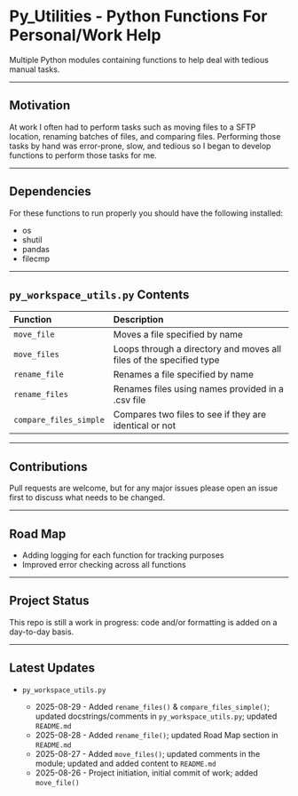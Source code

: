 # Py_Utilities - Python Functions For Personal/Work Help

Multiple Python modules containing functions to help deal with tedious manual tasks.

-----

## Motivation

At work I often had to perform tasks such as moving files to a SFTP location, renaming batches of files, and comparing files. Performing those tasks by hand was error-prone, slow, and tedious so I began to develop functions to perform those tasks for me.

-----

## Dependencies

For these functions to run properly you should have the following installed:

- os
- shutil
- pandas
- filecmp

-----

## `py_workspace_utils.py` Contents

| Function               | Description                                                          |
|:-----------------------|:---------------------------------------------------------------------|
| `move_file`            | Moves a file specified by name                                       |
| `move_files`           | Loops through a directory and moves all files of the specified type  |
| `rename_file`          | Renames a file specified by name                                     |
| `rename_files`         | Renames files using names provided in a .csv file                    |
| `compare_files_simple` | Compares two files to see if they are identical or not               |


-----

## Contributions

Pull requests are welcome, but for any major issues please open an issue first to discuss what needs to be changed.

-----

## Road Map

- Adding logging for each function for tracking purposes
- Improved error checking across all functions

-----

## Project Status

This repo is still a work in progress: code and/or formatting is added on a day-to-day basis.

-----

## Latest Updates

* `py_workspace_utils.py`

    - 2025-08-29 - Added `rename_files()` & `compare_files_simple()`; updated docstrings/comments in `py_workspace_utils.py`; updated `README.md`
    - 2025-08-28 - Added `rename_file()`; updated Road Map section in `README.md`
    - 2025-08-27 - Added `move_files()`; updated comments in the module; updated and added content to `README.md`
    - 2025-08-26 - Project initiation, initial commit of work; added `move_file()`
